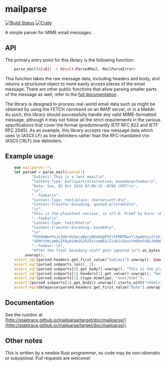 mailparse
===
[![Build Status](https://travis-ci.org/staktrace/mailparse.svg?branch=master)](https://travis-ci.org/staktrace/mailparse)
[![Crate](https://img.shields.io/crates/v/mailparse.svg)](https://crates.io/crates/mailparse)

A simple parser for MIME email messages.

API
---
The primary entry point for this library is the following function:

```rust
    parse_mail(&[u8]) -> Result<ParsedMail, MailParseError>
```

This function takes the raw message data, including headers and body, and returns a structured object to more easily access pieces of the email message.
There are other public functions that allow parsing smaller parts of the message as well; refer to the [full documentation](http://staktrace.github.io/mailparse/target/doc/mailparse/).

The library is designed to process real-world email data such as might be obtained by using the FETCH command on an IMAP server, or in a Maildir.
As such, this library should successfully handle any valid MIME-formatted message, although it may not follow all the strict requirements in the various specifications that cover the format (predominantly IETF RFC 822 and IETF RFC 2045).
As an example, this library accepts raw message data which uses \n (ASCII LF) as line delimiters rather than the RFC-mandated \r\n (ASCII CRLF) line delimiters.

Example usage
---

```rust
    use mailparse::*;
    let parsed = parse_mail(concat!(
            "Subject: This is a test email\n",
            "Content-Type: multipart/alternative; boundary=foobar\n",
            "Date: Sun, 02 Oct 2016 07:06:22 -0700 (PDT)\n",
            "\n",
            "--foobar\n",
            "Content-Type: text/plain; charset=utf-8\n",
            "Content-Transfer-Encoding: quoted-printable\n",
            "\n",
            "This is the plaintext version, in utf-8. Proof by Euro: =E2=82=AC\n",
            "--foobar\n",
            "Content-Type: text/html\n",
            "Content-Transfer-Encoding: base64\n",
            "\n",
            "PGh0bWw+PGJvZHk+VGhpcyBpcyB0aGUgPGI+SFRNTDwvYj4gdmVyc2lvbiwgaW4g \n",
            "dXMtYXNjaWkuIFByb29mIGJ5IEV1cm86ICZldXJvOzwvYm9keT48L2h0bWw+Cg== \n",
            "--foobar--\n",
            "After the final boundary stuff gets ignored.\n").as_bytes())
        .unwrap();
    assert_eq!(parsed.headers.get_first_value("Subject").unwrap(), Some("This is a test email".to_string()));
    assert_eq!(parsed.subparts.len(), 2);
    assert_eq!(parsed.subparts[0].get_body().unwrap(), "This is the plaintext version, in utf-8. Proof by Euro: \u{20AC}");
    assert_eq!(parsed.subparts[1].headers[1].get_value().unwrap(), "base64");
    assert_eq!(parsed.subparts[1].ctype.mimetype, "text/html");
    assert!(parsed.subparts[1].get_body().unwrap().starts_with("<html>"));
    assert_eq!(dateparse(parsed.headers.get_first_value("Date").unwrap().unwrap().as_str()).unwrap(), 1475417182);
```

Documentation
---
See the rustdoc at [http://staktrace.github.io/mailparse/target/doc/mailparse/](http://staktrace.github.io/mailparse/target/doc/mailparse/).

Other notes
---
This is written by a newbie Rust programmer, so code may be non-idiomatic or suboptimal. Pull requests are welcome!
